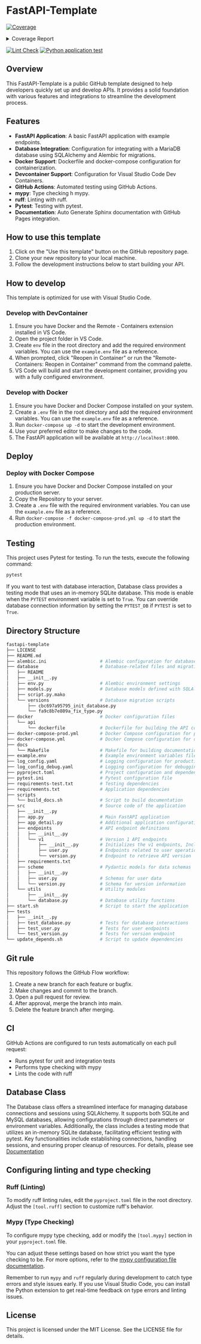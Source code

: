 # FastAPI-Template
<!-- Pytest Coverage Comment:Begin -->
<a href="https://github.com/solufit/fastapi-template/blob/main/README.md"><img alt="Coverage" src="https://img.shields.io/badge/Coverage-100%25-brightgreen.svg" /></a><details><summary>Coverage Report </summary><table><tr><th>File</th><th>Stmts</th><th>Miss</th><th>Cover</th></tr><tbody><tr><td><b>TOTAL</b></td><td><b>157</b></td><td><b>0</b></td><td><b>100%</b></td></tr></tbody></table></details>
<!-- Pytest Coverage Comment:End -->
[![Lint Check](https://github.com/solufit/fastapi-template/actions/workflows/lint-python.yml/badge.svg)](https://github.com/solufit/fastapi-template/actions/workflows/lint-python.yml)
[![Python application test](https://github.com/solufit/fastapi-template/actions/workflows/test-python.yml/badge.svg)](https://github.com/solufit/fastapi-template/actions/workflows/test-python.yml)

## Overview

This FastAPI-Template is a public GitHub template designed to help developers quickly set up and develop APIs. It provides a solid foundation with various features and integrations to streamline the development process.

## Features

- **FastAPI Application**: A basic FastAPI application with example endpoints.
- **Database Integration**: Configuration for integrating with a MariaDB database using SQLAlchemy and Alembic for migrations.
- **Docker Support**: Dockerfile and docker-compose configuration for containerization.
- **Devcontainer Support**: Configuration for Visual Studio Code Dev Containers.
- **GitHub Actions**: Automated testing using GitHub Actions.
- **mypy**: Type checking h mypy.
- **ruff**: Linting with ruff.
- **Pytest**: Testing with pytest.
- **Documentation**: Auto Generate Sphinx documentation with GitHub Pages integration.

## How to use this template

1. Click on the "Use this template" button on the GitHub repository page.
2. Clone your new repository to your local machine.
3. Follow the development instructions below to start building your API.

## How to develop

This template is optimized for use with Visual Studio Code.

### Develop with DevContainer

1. Ensure you have Docker and the Remote - Containers extension installed in VS Code.
2. Open the project folder in VS Code.
3. Create `env` file in the root directory and add the required environment variables. You can use the `example.env` file as a reference.
4. When prompted, click "Reopen in Container" or run the "Remote-Containers: Reopen in Container" command from the command palette.
5. VS Code will build and start the development container, providing you with a fully configured environment.

### Develop with Docker

1. Ensure you have Docker and Docker Compose installed on your system.
2. Create a `.env` file in the root directory and add the required environment variables. You can use the `example.env` file as a reference.
3. Run `docker-compose up -d` to start the development environment.
4. Use your preferred editor to make changes to the code.
5. The FastAPI application will be available at `http://localhost:8000`.

## Deploy

### Deploy with Docker Compose

1. Ensure you have Docker and Docker Compose installed on your production server.
2. Copy the Repository to your server.
3. Create a `.env` file with the required environment variables. You can use the `example.env` file as a reference.
4. Run `docker-compose -f docker-compose-prod.yml up -d` to start the production environment.

## Testing

This project uses Pytest for testing. To run the tests, execute the following command:

```bash
pytest
```

If you want to test with database interaction, Database class provides a testing mode that uses an in-memory SQLite database. This mode is enable when the `PYTEST` environment variable is set to `True`.
You can override database connection information by setting the `PYTEST_DB` if `PYTEST` is set to `True`.

## Directory Structure

```bash
fastapi-template
├── LICENSE
├── README.md
├── alembic.ini                    # Alembic configuration for database migrations
├── database                       # Database-related files and migrations
│   ├── README
│   ├── __init__.py
│   ├── env.py                     # Alembic environment settings
│   ├── models.py                  # Database models defined with SQLAlchemy
│   ├── script.py.mako
│   └── versions                   # Database migration scripts
│       ├── cbc697a95795_init_database.py
│       └── fa9c8b7e809a_fix_type.py
├── docker                         # Docker configuration files
│   └── api
│       └── dockerfile             # Dockerfile for building the API container
├── docker-compose-prod.yml        # Docker Compose configuration for production
├── docker-compose.yml             # Docker Compose configuration for development
├── docs
│   └── Makefile                   # Makefile for building documentation
├── example.env                    # Example environment variables file
├── log_config.yaml                # Logging configuration for production
├── log_config_debug.yaml          # Logging configuration for debugging
├── pyproject.toml                 # Project configuration and dependencies
├── pytest.ini                     # Pytest configuration file
├── requirements-test.txt          # Testing dependencies
├── requirements.txt               # Application dependencies
├── scripts
│   └── build_docs.sh              # Script to build documentation
├── src                            # Source code of the application
│   ├── __init__.py
│   ├── app.py                     # Main FastAPI application
│   ├── app_detail.py              # Additional application configurations
│   ├── endpoints                  # API endpoint definitions
│   │   ├── __init__.py
│   │   └── v1                     # Version 1 API endpoints
│   │       ├── __init__.py        # Initializes the v1 endpoints, Includes the router
│   │       ├── user.py            # Endpoints related to user operations
│   │       └── version.py         # Endpoint to retrieve API version
│   ├── requirements.txt
│   ├── scheme                     # Pydantic models for data schemas
│   │   ├── __init__.py
│   │   ├── user.py                # Schemas for user data
│   │   └── version.py             # Schema for version information
│   └── utils                      # Utility modules
│       ├── __init__.py
│       └── database.py            # Database utility functions
├── start.sh                       # Script to start the application
├── tests
│   ├── __init__.py
│   ├── test_database.py           # Tests for database interactions
│   ├── test_user.py               # Tests for user endpoints
│   └── test_version.py            # Tests for version endpoint
└── update_depends.sh              # Script to update dependencies
```

## Git rule

This repository follows the GitHub Flow workflow:

1. Create a new branch for each feature or bugfix.
2. Make changes and commit to the branch.
3. Open a pull request for review.
4. After approval, merge the branch into main.
5. Delete the feature branch after merging.

## CI

GitHub Actions are configured to run tests automatically on each pull request:

- Runs pytest for unit and integration tests
- Performs type checking with mypy
- Lints the code with ruff

## Database Class

The Database class offers a streamlined interface for managing database connections and sessions using SQLAlchemy. It supports both SQLite and MySQL databases, allowing configurations through direct parameters or environment variables. Additionally, the class includes a testing mode that utilizes an in-memory SQLite database, facilitating efficient testing with pytest. Key functionalities include establishing connections, handling sessions, and ensuring proper cleanup of resources.
For details, please see [Documentation](https://solufit.github.io/fastapi-template/src.utils.html#src.utils.database.Database)

## Configuring linting and type checking

### Ruff (Linting)

To modify ruff linting rules, edit the `pyproject.toml` file in the root directory. Adjust the `[tool.ruff]` section to customize ruff's behavior.

### Mypy (Type Checking)

To configure mypy type checking, add or modify the `[tool.mypy]` section in your `pyproject.toml` file.  

You can adjust these settings based on how strict you want the type checking to be. For more options, refer to the [mypy configuration file documentation](https://mypy.readthedocs.io/en/stable/config_file.html).

Remember to run `mypy` and `ruff` regularly during development to catch type errors and style issues early.
If you use Visual Studio Code, you can install the Python extension to get real-time feedback on type errors and linting issues.

## License

This project is licensed under the MIT License. See the LICENSE file for details.
